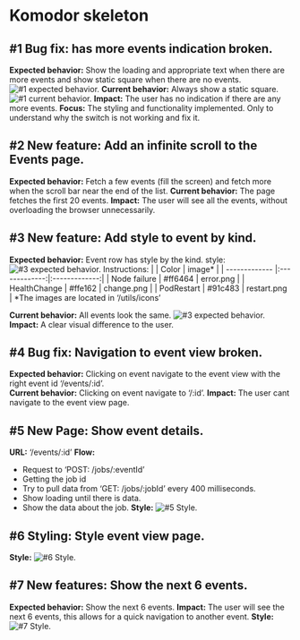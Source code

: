 # Komodor skeleton

## #1 Bug fix: has more events indication broken.

**Expected behavior:** Show the loading and appropriate text when there are more events and show static square when there are no events.
![#1 expected behavior.](public/images/#1Expected.png)
**Current behavior:** Always show a static square.
![#1 current behavior.](/public/images/#1Current.png)
**Impact:** The user has no indication if there are any more events.
**Focus:** The styling and functionality implemented. Only to understand why the switch is not working and fix it.

## #2 New feature: Add an infinite scroll to the Events page.

**Expected behavior:** Fetch a few events (fill the screen) and fetch more when the scroll bar near the end of the list.
**Current behavior:** The page fetches the first 20 events.
**Impact:** The user will see all the events, without overloading the browser unnecessarily.

## #3 New feature: Add style to event by kind.

**Expected behavior:** Event row has style by the kind.
style:  
![#3 expected behavior.](/public/images/#3Expected.png)
Instructions:
| | Color | image* |
| ------------- |:-------------:|:-------------:|
| Node failure | #ff6464 | error.png |
| HealthChange | #ffe162 | change.png |
| PodRestart | #91c483 | restart.png |
*The images are located in ‘/utils/icons’

**Current behavior:** All events look the same.
![#3 expected behavior.](/public/images/#3Current.png)
**Impact:** A clear visual difference to the user.

## #4 Bug fix: Navigation to event view broken.

**Expected behavior:** Clicking on event navigate to the event view with the right event id ‘/events/:id’.  
**Current behavior:** Clicking on event navigate to ‘/:id’.
**Impact:** The user cant navigate to the event view page.

## #5 New Page: Show event details.

**URL:** ‘/events/:id’
**Flow:**

- Request to ‘POST: /jobs/:eventId’
- Getting the job id
- Try to pull data from ‘GET: /jobs/:jobId’ every 400 milliseconds.
- Show loading until there is data.
- Show the data about the job.
  **Style:**
  ![#5 Style.](/public/images/#5Style.png)

## #6 Styling: Style event view page.

**Style:**
![#6 Style.](/public/images/#6Style.png)

## #7 New features: Show the next 6 events.

**Expected behavior:** Show the next 6 events.
**Impact:** The user will see the next 6 events, this allows for a quick navigation to another event.
**Style:**
![#7 Style.](/public/images/#7Style.png)
